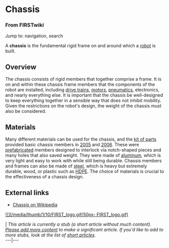 # Chassis

### From FIRSTwiki

Jump to: navigation, search

A **chassis** is the fundamental rigid frame on and around which a
[robot](Robot "Robot" ) is built.


##  Overview

The chassis consists of rigid members that together comprise a frame. It is on
and within these chassis frame members that the components of the robot are
installed, including [drive trains](Drive_train "Drive train" ),
[motors](Motor "Motor" ), [pneumatics](Pneumatics
"Pneumatics" ), electronics, and nearly everything else. It is important that
the chassis be well-designed to keep everything together in a sensible way
that does not inhibit mobility. Given the restrictions on the robot's design,
the weight of the chassis must also be considered.


##  Materials

Many different materials can be used for the chassis, and the [kit of
parts](Kit_of_parts "Kit of parts" ) provided basic chassis members
in [2005](Triple_Play "Triple Play" ) and
[2006](Aim_High "Aim High" ). These were
[prefabricated](Fabrication "Fabrication" ) members designed to
interlock via notch-shaped pieces and many holes that also saved weight. They
were made of [aluminum](Aluminum "Aluminum" ), which is very light
and easy to work with while still being durable. Chassis members and frames
can also be made of [steel](Steel "Steel" ), which is heavy but
extremely durable, wood, or plastic such as [HDPE](HDPE "HDPE" ).
The choice of materials is crucial to the effectiveness of a chassis design.


##  External links

  * [Chassis on Wikipedia](http://en.wikipedia.org/wiki/Chassis "http://en.wikipedia.org/wiki/Chassis" )

[![](/media/thumb/1/10/FIRST_logo.gif/50px-
FIRST_logo.gif)](Image:FIRST_logo.gif "" )

|  _This article is currently a stub (a short article without much content).
[Please add more
content](http://www.firstwiki.net/index.php?title=Chassis&action=edit
"http://www.firstwiki.net/index.php?title=Chassis&action=edit" ) to make a
significant article. If you'd like to add to more stubs, look at the list of
[short articles](Special:Shortpages "Special:Shortpages" )._  
---|---  
  
